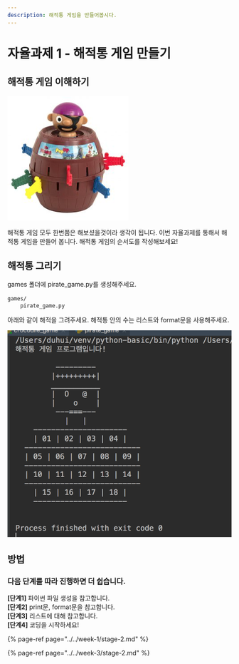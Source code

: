 ```yaml
---
description: 해적통 게임을 만들어봅시다.
---
```


# 자율과제 1 - 해적통 게임 만들기

## 해적통 게임 이해하기

![&#xD574;&#xC801;&#xD1B5; &#xAC8C;&#xC784;](../../.gitbook/assets/image.png)

해적통 게임 모두 한번쯤은 해보셨을것이라 생각이 됩니다. 이번 자율과제를 통해서 해적통 게임을 만들어 봅니다. 해적통 게임의 순서도를 작성해보세요!

## 해적통 그리기

games 폴더에 pirate\_game.py를 생성해주세요.

```text
games/
    pirate_game.py
```

아래와 같이 해적을 그려주세요. 해적통 안의 수는 리스트와 format문을 사용해주세요.

![](../../.gitbook/assets/image%20%2879%29.png)

## 방법  

### **다음** **단계를** **따라** **진행하면** **더** **쉽습니다.** <a id="undefined-3"></a>

**\[단계1\]** 파이썬 파일 생성을 참고합니다.   
**\[단계2\]** print문, format문을 참고합니다.   
**\[단계3\]** 리스트에 대해 참고합니다.   
**\[단계4\]** 코딩을 시작하세요!

{% page-ref page="../../week-1/stage-2.md" %}

{% page-ref page="../../week-3/stage-2.md" %}

